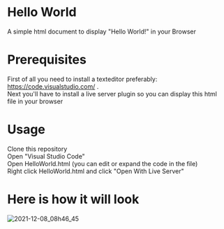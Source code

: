 # Hello World
A simple html document to display "Hello World!" in your Browser

# Prerequisites
First of all you need to install a texteditor preferably: https://code.visualstudio.com/ .  
Next you'll have to install a live server plugin so you can display this html file in your browser  

# Usage
Clone this repository  
Open "Visual Studio Code"  
Open HelloWorld.html (you can edit or expand the code in the file)  
Right click HelloWorld.html and click "Open With Live Server"  

# Here is how it will look
![2021-12-08_08h46_45](https://user-images.githubusercontent.com/54314067/145169078-0c2b93e4-d383-4f90-9b60-f8690f2a318f.png)
